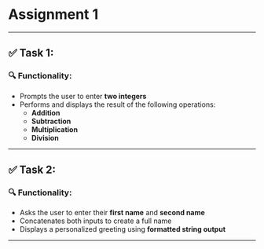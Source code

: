 # Assignment 1 

--- 

## ✅ Task 1: 

### 🔍 Functionality:

- Prompts the user to enter **two integers**
- Performs and displays the result of the following operations:
  - **Addition**
  - **Subtraction**
  - **Multiplication**
  - **Division**

---

## ✅ Task 2: 

### 🔍 Functionality:

- Asks the user to enter their **first name** and **second name**
- Concatenates both inputs to create a full name
- Displays a personalized greeting using **formatted string output**

---
